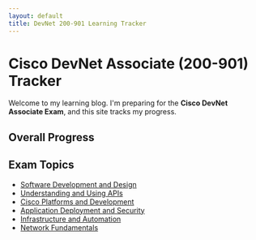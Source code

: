 ```yaml
---
layout: default
title: DevNet 200-901 Learning Tracker
---
```


# Cisco DevNet Associate (200-901) Tracker

Welcome to my learning blog. I'm preparing for the **Cisco DevNet Associate Exam**, and this site tracks my progress.

## Overall Progress

<div id="overall-progress-bar"></div>

## Exam Topics

- [Software Development and Design](/devnet-tracker/topics/1-software-development-and-design/)
- [Understanding and Using APIs](/devnet-tracker/topics/2-understanding-and-using-apis/)
- [Cisco Platforms and Development](/devnet-tracker/topics/3-cisco-platforms-and-development/)
- [Application Deployment and Security](/devnet-tracker/topics/4-application-deployment-and-security/)
- [Infrastructure and Automation](/devnet-tracker/topics/5-infrastructure-and-automation/)
- [Network Fundamentals](/devnet-tracker/topics/6-network-fundamentals/)
